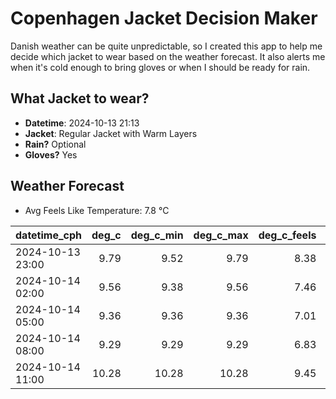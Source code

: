 
# Copenhagen Jacket Decision Maker

Danish weather can be quite unpredictable, so I created this app to help me decide which jacket to wear based on the weather forecast. 
It also alerts me when it's cold enough to bring gloves or when I should be ready for rain.

## What Jacket to wear?

- **Datetime**: 2024-10-13 21:13
- **Jacket**: Regular Jacket with Warm Layers
- **Rain?** Optional
- **Gloves?** Yes

## Weather Forecast
- Avg Feels Like Temperature: 7.8 °C

| datetime_cph     |   deg_c |   deg_c_min |   deg_c_max |   deg_c_feels | weather   | wind   | rain   |
|:-----------------|--------:|------------:|------------:|--------------:|:----------|:-------|:-------|
| 2024-10-13 23:00 |    9.79 |        9.52 |        9.79 |          8.38 | Clouds    | Low    | None   |
| 2024-10-14 02:00 |    9.56 |        9.38 |        9.56 |          7.46 | Clouds    | Low    | None   |
| 2024-10-14 05:00 |    9.36 |        9.36 |        9.36 |          7.01 | Clouds    | Low    | None   |
| 2024-10-14 08:00 |    9.29 |        9.29 |        9.29 |          6.83 | Clouds    | Low    | None   |
| 2024-10-14 11:00 |   10.28 |       10.28 |       10.28 |          9.45 | Rain      | High   | Low    |
        